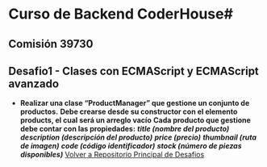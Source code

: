 # Curso de Backend CoderHouse# 

## Comisión 39730
## Desafio1 - Clases con ECMAScript y ECMAScript avanzado
- **Realizar una clase “ProductManager” que gestione un conjunto de productos.**
**Debe crearse desde su constructor con el elemento products, el cual será un arreglo vacío**
**Cada producto que gestione debe contar con las propiedades:**
***title (nombre del producto)***
***description (descripción del producto)***
***price (precio)***
***thumbnail (ruta de imagen)***
***code (código identificador)***
***stock (número de piezas disponibles)***
[Volver a Repositorio Principal de Desafios](https://github.com/mferrizo/Backend-39730-Desafios)





 